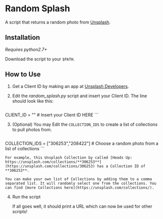 # Random Splash

A script that returns a random photo from [Unsplash](https://unsplash.com/).

## Installation

*Requires python2.7+*

Download the script to your ```$PATH```. 


## How to Use

1. Get a Client ID by making an app at [Unsplash Developers](https://unsplash.com/documentation#registering-your-application). 

2. Edit the *random_splash.py* script and insert your Client ID. The line should look like this:

	```
CLIENT_ID = "" # Insert your Client ID HERE
	```

3. (Optional) You may Edit the ```COLLECTION_IDS``` to create a list of collections to pull photos from.

	```
COLLECTION_IDS = ["306253","208422"]  # Choose a random photo from a list of collections
	```

	For example, this Unsplash Collection by called [Heads Up: https://unsplash.com/collections/**306253**](https://unsplash.com/collections/306253) has a Collection ID of **306253**.

	You can make your own list of Collections by adding them to a comma separated list. It will randomly select one from the collections. You can find [more Collections here](https://unsplash.com/collections/).

4. Run the script

	If all goes well, it should print a URL which can now be used for other scripts!




